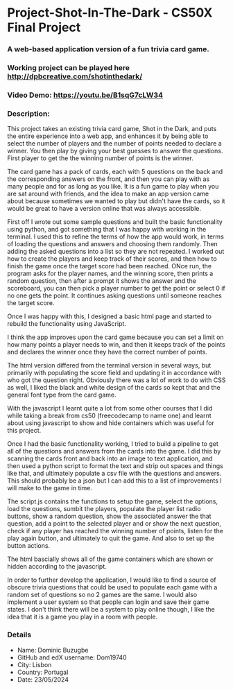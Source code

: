 # Project-Shot-In-The-Dark - CS50X Final Project

### A web-based application version of a fun trivia card game.

### Working project can be played here http://dpbcreative.com/shotinthedark/

### Video Demo:  <https://youtu.be/B1sqG7cLW34>
### Description:
This project takes an existing trivia card game, Shot in the Dark, and puts the entire experience into a web app, and enhances it by being able to select the number of players and the number of points needed to declare a winner. You then play by giving your best guesses to answer the questions. First player to get the the winning number of points is the winner.

The card game has a pack of cards, each with 5 questions on the back and the corresponding answers on the front, and then you can play with as many people and for as long as you like. It is a fun game to play when you are sat around with friends, and the idea to make an app version came about because sometimes we wanted to play but didn't have the cards, so it would be great to have a version online that was always accessible.

First off I wrote out some sample questions and built the basic functionality using python, and got something that I was happy with working in the terminal. I used this to refine the terms of how the app would work, in terms of loading the questions and answers and choosing them randomly. Then adding the asked questions into a list so they are not repeated. I worked out how to create the players and keep track of their scores, and then how to finish the game once the target score had been reached. ONce run, the program asks for the player names, and the winning score, then prints a random question, then after a prompt it shows the answer and the scoreboard, you can then pick a player number to get the point or select 0 if no one gets the point.  It continues asking questions until someone reaches the target score.

Once I was happy with this, I designed a basic html page and started to rebuild the functionality using JavaScript.

I think the app improves upon the card game because you can set a limit on how many points a player needs to win, and then it keeps track of the points and declares the winner once they have the correct number of points.

The html version differed from the terminal version in several ways, but primarily with populating the score field and updating it in accordance with who got the question right. Obviously there was  a lot of work to do with CSS as well, I liked the black and white design of the cards so kept that and the general font type from the card game.

With the javascript I learnt quite a lot from some other courses that I did while taking a break from cs50 (freecodecamp to name one) and learnt about using javascript to show and hide containers which was useful for this project.

Once I had the basic functionality working, I tried to build a pipeline to get all of the questions and answers from the cards into the game. I did this by scanning the cards front and back into an image to text application, and then used a python script to format the text and strip out spaces and things like that, and ultimately populate a csv file with the questions and answers. This should probably be a json but I can add this to a list of improvements I will make to the game in time.

The script.js contains the functions to setup the game, select the options, load the questions, sumbit the players, populate the player list radio buttons, show a random question, show the associated answer the that question, add a point to the selected player and or show the next question, check if any player has reached the winning number of points, listen for the play again button, and ultimately to quit the game. And also to set up the button actions.

The html bascially shows all of the game containers which are shown or hidden according to the javascript.

In order to further develop the application, I would like to find a source of obscure trivia questions that could be used to populate each game with a random set of questions so no 2 games are the same. I would also implement a user system so that people can login and save their game states. I don't think there will be a system to play online though, I like the idea that it is a game you play in a room with people.

### Details
* Name: Dominic Buzugbe
* GitHub and edX username: Dom19740
* City: Lisbon
* Country: Portugal
* Date: 23/05/2024

